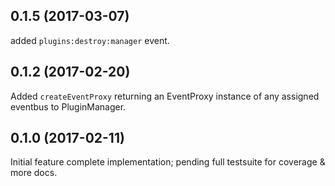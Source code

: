 ## 0.1.5 (2017-03-07)
added `plugins:destroy:manager` event.

## 0.1.2 (2017-02-20)
Added `createEventProxy` returning an EventProxy instance of any assigned eventbus to PluginManager.

## 0.1.0 (2017-02-11)
Initial feature complete implementation; pending full testsuite for coverage & more docs.
